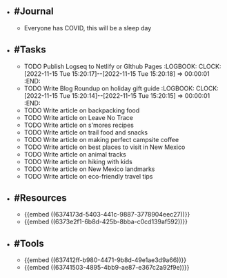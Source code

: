 - ## #Journal
	- Everyone has COVID, this will be a sleep day
- ## #Tasks
	- TODO Publish Logseq to Netlify or GIthub Pages
	  :LOGBOOK:
	  CLOCK: [2022-11-15 Tue 15:20:17]--[2022-11-15 Tue 15:20:18] =>  00:00:01
	  :END:
	- TODO Write Blog Roundup on holiday gift guide
	  :LOGBOOK:
	  CLOCK: [2022-11-15 Tue 15:20:14]--[2022-11-15 Tue 15:20:15] =>  00:00:01
	  :END:
	- TODO Write article on backpacking food
	- TODO Write article on Leave No Trace
	- TODO Write article on s'mores recipes
	- TODO Write article on trail food and snacks
	- TODO Write article on making perfect campsite coffee
	- TODO Write article on best places to visit in New Mexico
	- TODO Write article on animal tracks
	- TODO Write article on hiking with kids
	- TODO Write article on New Mexico landmarks
	- TODO Write article on eco-friendly travel tips
- ## #Resources
	- {{embed ((6374173d-5403-441c-9887-3778904eec27))}}
	- {{embed ((6373e2f1-6b8d-425b-8bba-c0cd139af592))}}
- ## #Tools
	- {{embed ((637412ff-b980-4471-9b8d-49e1ae3d9a66))}}
	- {{embed ((63741503-4895-4bb9-ae87-e367c2a92f9e))}}